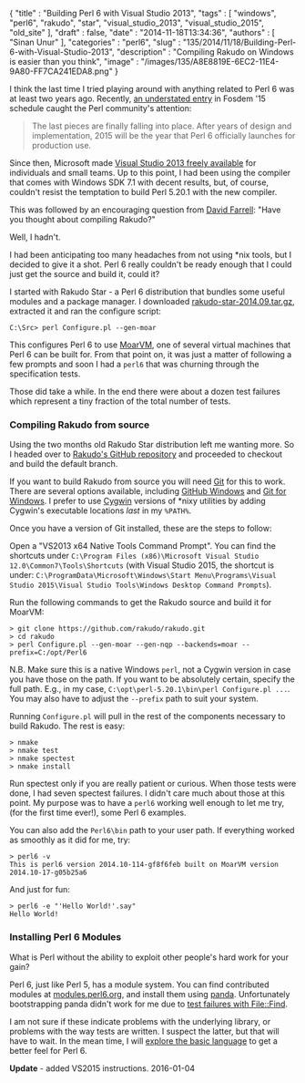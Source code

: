 {
   "title" : "Building Perl 6 with Visual Studio 2013",
   "tags" : [
      "windows",
      "perl6",
      "rakudo",
      "star",
      "visual_studio_2013",
      "visual_studio_2015",
      "old_site"
   ],
   "draft" : false,
   "date" : "2014-11-18T13:34:36",
   "authors" : [
      "Sinan Unur"
   ],
   "categories" : "perl6",
   "slug" : "135/2014/11/18/Building-Perl-6-with-Visual-Studio-2013",
   "description" : "Compiling Rakudo on Windows is easier than you think",
   "image" : "/images/135/A8E8819E-6EC2-11E4-9A80-FF7CA241EDA8.png"
}


I think the last time I tried playing around with anything related to Perl 6 was at least two years ago. Recently, [an understated entry](https://fosdem.org/2015/schedule/event/get_ready_to_party/) in Fosdem '15 schedule caught the Perl community's attention:

> The last pieces are finally falling into place. After years of design and implementation, 2015 will be the year that Perl 6 officially launches for production use.

Since then, Microsoft made [Visual Studio 2013 freely available](http://blog.nu42.com/2014/11/64-bit-perl-5201-with-visual-studio.html) for individuals and small teams. Up to this point, I had been using the compiler that comes with Windows SDK 7.1 with decent results, but, of course, couldn't resist the temptation to build Perl 5.20.1 with the new compiler.

This was followed by an encouraging question from [David Farrell](http://www.reddit.com/r/perl/comments/2m3t6s/%CE%BD42_64bit_perl_5201_with_visual_studio_2013/cm1iqnb): "Have you thought about compiling Rakudo?"

Well, I hadn't.

I had been anticipating too many headaches from not using \*nix tools, but I decided to give it a shot. Perl 6 really couldn't be ready enough that I could just get the source and build it, could it?

I started with Rakudo Star - a Perl 6 distribution that bundles some useful modules and a package manager. I downloaded [rakudo-star-2014.09.tar.gz](http://rakudo.org/downloads/star/), extracted it and ran the configure script:

``` prettyprint
C:\Src> perl Configure.pl --gen-moar
```

This configures Perl 6 to use [MoarVM](http://moarvm.com/), one of several virtual machines that Perl 6 can be built for. From that point on, it was just a matter of following a few prompts and soon I had a `perl6` that was churning through the specification tests.

Those did take a while. In the end there were about a dozen test failures which represent a tiny fraction of the total number of tests.

### Compiling Rakudo from source

Using the two months old Rakudo Star distribution left me wanting more. So I headed over to [Rakudo's GitHub repository](https://github.com/rakudo/rakudo/) and proceeded to checkout and build the default branch.

If you want to build Rakudo from source you will need [Git](http://git-scm.com/) for this to work. There are several options available, including [GitHub Windows](https://windows.github.com/) and [Git for Windows](http://git-scm.com/download/win). I prefer to use [Cygwin](https://www.cygwin.com/) versions of \*nixy utilities by adding Cygwin's executable locations *last* in my `%PATH%`.

Once you have a version of Git installed, these are the steps to follow:

Open a "VS2013 x64 Native Tools Command Prompt". You can find the shortcuts under `C:\Program Files (x86)\Microsoft Visual Studio 12.0\Common7\Tools\Shortcuts` (with Visual Studio 2015, the shortcut is under: `C:\ProgramData\Microsoft\Windows\Start Menu\Programs\Visual Studio 2015\Visual Studio Tools\Windows Desktop Command Prompts`).

Run the following commands to get the Rakudo source and build it for MoarVM:

``` prettyprint
> git clone https://github.com/rakudo/rakudo.git
> cd rakudo
> perl Configure.pl --gen-moar --gen-nqp --backends=moar --prefix=C:/opt/Perl6
```

N.B. Make sure this is a native Windows `perl`, not a Cygwin version in case you have those on the path. If you want to be absolutely certain, specify the full path. E.g., in my case, `C:\opt\perl-5.20.1\bin\perl Configure.pl ...`. You may also have to adjust the `--prefix` path to suit your system.

Running `Configure.pl` will pull in the rest of the components necessary to build Rakudo. The rest is easy:

``` prettyprint
> nmake
> nmake test
> nmake spectest
> nmake install
```

Run spectest only if you are really patient or curious. When those tests were done, I had seven spectest failures. I didn't care much about those at this point. My purpose was to have a `perl6` working well enough to let me try, (for the first time ever!), some Perl 6 examples.

You can also add the `Perl6\bin` path to your user path. If everything worked as smoothly as it did for me, try:

``` prettyprint
> perl6 -v
This is perl6 version 2014.10-114-gf8f6feb built on MoarVM version
2014.10-17-g05b25a6
```

And just for fun:

``` prettyprint
> perl6 -e "'Hello World!'.say"
Hello World!
```

### Installing Perl 6 Modules

What is Perl without the ability to exploit other people's hard work for your gain?

Perl 6, just like Perl 5, has a module system. You can find contributed modules at [modules.perl6.org](http://modules.perl6.org/), and install them using [panda](https://github.com/tadzik/panda/). Unfortunately bootstrapping panda didn't work for me due to [test failures with File::Find](https://github.com/tadzik/File-Find/blob/master/t/01-file-find.t).

I am not sure if these indicate problems with the underlying library, or problems with the way tests are written. I suspect the latter, but that will have to wait. In the mean time, I will [explore the basic language](http://perl6.org/documentation/) to get a better feel for Perl 6.

**Update** - added VS2015 instructions. 2016-01-04
